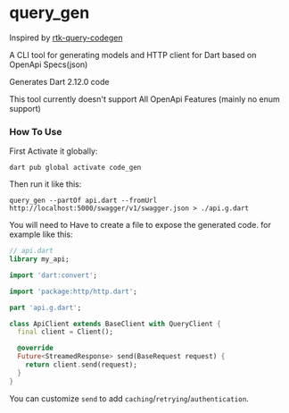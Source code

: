# query_gen

Inspired by [rtk-query-codegen](https://github.com/rtk-incubator/rtk-query-codegen)

A CLI tool for generating models and HTTP client for Dart based on OpenApi Specs(json)

Generates Dart 2.12.0 code

This tool currently doesn't support All OpenApi Features (mainly no enum support)

### How To Use

First Activate it globally:
```
dart pub global activate code_gen
```

Then run it like this:

```
query_gen --partOf api.dart --fromUrl http://localhost:5000/swagger/v1/swagger.json > ./api.g.dart
```

You will need to Have to create a file to expose the generated code. for example like this:
```dart
// api.dart
library my_api;

import 'dart:convert';

import 'package:http/http.dart';

part 'api.g.dart';

class ApiClient extends BaseClient with QueryClient {
  final client = Client();

  @override
  Future<StreamedResponse> send(BaseRequest request) {
    return client.send(request);
  }
}

```

You can customize `send` to add `caching`/`retrying`/`authentication`.